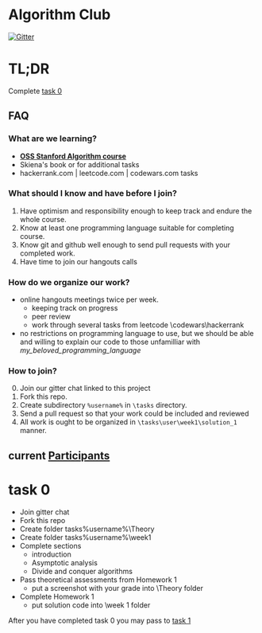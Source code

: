 # Algorithm Club
[![Gitter](https://badges.gitter.im/Kottans/algorithm_club.svg)](https://gitter.im/Kottans/algorithm_club?utm_source=badge&utm_medium=badge&utm_campaign=pr-badge)

# TL;DR

Complete [task 0](#task-0)

## FAQ

### What are we learning?

- **[OSS Stanford Algorithm course](https://lagunita.stanford.edu/courses/course-v1:Engineering+Algorithms1+SelfPaced/)**
- Skiena's book or for additional tasks
- hackerrank.com | leetcode.com | codewars.com tasks


### What should I know and have before I join?

1. Have optimism and responsibility enough to keep track and endure the whole course.
1. Know at least one programming language suitable for completing course.
1. Know git and github well enough to send pull requests with your completed work.
1. Have time to join our hangouts calls

### How do we organize our work?

- online hangouts meetings twice per week.
  - keeping track on progress
  - peer review
  - work through several tasks from leetcode \codewars\hackerrank
- no restrictions on programming language to use, but we should be able and willing to explain our code to those unfamilliar with *my_beloved_programming_language*

### How to join?


0. Join our gitter chat linked to this project
1. Fork this repo.
2. Create subdirectory `%username%` in `\tasks` directory.
3. Send a pull request  so that your work could be included and reviewed
4. All work is ought to be organized in `\tasks\user\week1\solution_1` manner.

## current [Participants](Participants.md)

# task 0
- Join gitter chat
- Fork this repo
- Create folder tasks\%username%\Theory
- Create folder tasks\%username%\week1
- Complete sections
  - introduction
  - Asymptotic analysis
  - Divide and conquer algorithms
- Pass theoretical assessments from Homework 1
  - put a screenshot with your grade into \Theory folder
- Complete Homework 1
  - put solution code into \week 1 folder

After you have completed task 0 you may pass to [task 1](/task.1.md)